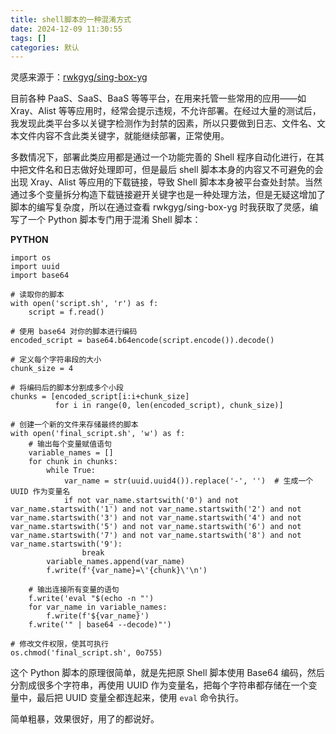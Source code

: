 ```yaml
---
title: shell脚本的一种混淆方式
date: 2024-12-09 11:30:55
tags: []
categories: 默认
---
```


灵感来源于：[rwkgyg/sing-box-yg](https://gitlab.com/rwkgyg/sing-box-yg)

目前各种 PaaS、SaaS、BaaS 等等平台，在用来托管一些常用的应用——如 Xray、Alist 等等应用时，经常会提示违规，不允许部署。在经过大量的测试后，我发现此类平台多以关键字检测作为封禁的因素，所以只要做到日志、文件名、文本文件内容不含此类关键字，就能继续部署，正常使用。

多数情况下，部署此类应用都是通过一个功能完善的 Shell 程序自动化进行，在其中把文件名和日志做好处理即可，但是最后 shell 脚本本身的内容又不可避免的会出现 Xray、Alist 等应用的下载链接，导致 Shell 脚本本身被平台查处封禁。当然通过多个变量拆分构造下载链接避开关键字也是一种处理方法，但是无疑这增加了脚本的编写复杂度，所以在通过查看 rwkgyg/sing-box-yg 时我获取了灵感，编写了一个 Python 脚本专门用于混淆 Shell 脚本：

**PYTHON**

```
import os
import uuid
import base64

# 读取你的脚本
with open('script.sh', 'r') as f:
    script = f.read()

# 使用 base64 对你的脚本进行编码
encoded_script = base64.b64encode(script.encode()).decode()

# 定义每个字符串段的大小
chunk_size = 4

# 将编码后的脚本分割成多个小段
chunks = [encoded_script[i:i+chunk_size]
          for i in range(0, len(encoded_script), chunk_size)]

# 创建一个新的文件来存储最终的脚本
with open('final_script.sh', 'w') as f:
    # 输出每个变量赋值语句
    variable_names = []
    for chunk in chunks:
        while True:
            var_name = str(uuid.uuid4()).replace('-', '')  # 生成一个 UUID 作为变量名
            if not var_name.startswith('0') and not var_name.startswith('1') and not var_name.startswith('2') and not var_name.startswith('3') and not var_name.startswith('4') and not var_name.startswith('5') and not var_name.startswith('6') and not var_name.startswith('7') and not var_name.startswith('8') and not var_name.startswith('9'):
                break
        variable_names.append(var_name)
        f.write(f'{var_name}=\'{chunk}\'\n')

    # 输出连接所有变量的语句
    f.write('eval "$(echo -n "')
    for var_name in variable_names:
        f.write(f'${var_name}')
    f.write('" | base64 --decode)"')

# 修改文件权限，使其可执行
os.chmod('final_script.sh', 0o755)
```

这个 Python 脚本的原理很简单，就是先把原 Shell 脚本使用 Base64 编码，然后分割成很多个字符串，再使用 UUID 作为变量名，把每个字符串都存储在一个变量中，最后把 UUID 变量全都连起来，使用 `eval` 命令执行。

简单粗暴，效果很好，用了的都说好。
